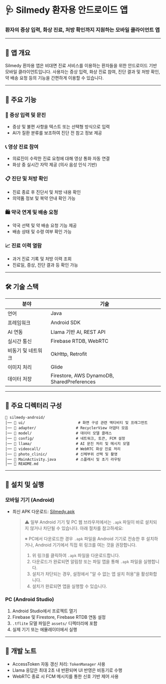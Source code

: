 # 🩺 Silmedy 환자용 안드로이드 앱

### 환자의 증상 입력, 화상 진료, 처방 확인까지 지원하는 모바일 클라이언트 앱

---

## 📌 앱 개요

Silmedy 환자용 앱은 비대면 진료 서비스를 이용하는 환자들을 위한 안드로이드 기반 모바일 클라이언트입니다. 사용자는 증상 입력, 화상 진료 참여, 진단 결과 및 처방 확인, 약 배송 요청 등의 기능을 간편하게 이용할 수 있습니다.

---

## 📱 주요 기능

### 📝 증상 입력 및 문진
- 증상 및 불편 사항을 텍스트 또는 선택형 방식으로 입력
- AI가 질환 분류를 보조하여 진단 전 참고 정보 제공

### 📞 영상 진료 참여
- 의료진이 수락한 진료 요청에 대해 영상 통화 자동 연결
- 화상 중 실시간 자막 제공 (의사 음성 인식 기반)

### 📋 진단 및 처방 확인
- 진료 종료 후 진단서 및 처방 내용 확인
- 의약품 정보 및 복약 안내 확인 가능

### 🛍 약국 연계 및 배송 요청
- 약국 선택 및 약 배송 요청 기능 제공
- 배송 상태 및 수령 여부 확인 가능

### 📈 진료 이력 열람
- 과거 진료 기록 및 처방 이력 조회
- 진료일, 증상, 진단 결과 등 확인 가능

---

## 🛠 기술 스택

| 분야            | 기술                                         |
|-----------------|--------------------------------------------|
| 언어            | Java                                       |
| 프레임워크      | Android SDK                                |
| AI 연동         | Llama 기반 AI, REST API                      |
| 실시간 통신     | Firebase RTDB, WebRTC                      |
| 비동기 및 네트워크 | OkHttp, Retrofit                           |
| 이미지 처리     | Glide                                      |
| 데이터 저장     | Firestore, AWS DynamoDB, SharedPreferences |

---

## 📂 주요 디렉터리 구성

```
📁 silmedy-android/
│── 📂 ui/                        # 화면 구성 관련 액티비티 및 프래그먼트
│── 📂 adapter/                  # RecyclerView 어댑터 모음
│── 📂 model/                    # 데이터 모델 클래스
│── 📂 config/                   # 네트워크, 토큰, FCM 설정
│── 📂 llama/                    # AI 문진 처리 및 메시지 모델
│── 📂 videocall/                # WebRTC 화상 진료 처리
│── 📂 photo_clinic/             # 신체부위 선택 및 촬영
│── 📄 MainActivity.java         # 스플래시 및 초기 라우팅
│── 📄 README.md
```

---

## 🚀 설치 및 실행

### 모바일 기기 (Android)

- 최신 APK 다운로드: [Silmedy.apk](http://43.201.73.161:8080/Silmedy.apk)

  > ⚠️ 일부 Android 기기 및 PC 웹 브라우저에서는 `.apk` 파일이 바로 설치되지 않거나 차단될 수 있습니다. 아래 절차를 참고하세요:
  > 
  > ※ PC에서 다운로드한 경우 `.apk` 파일을 Android 기기로 전송한 후 설치하거나, Android 기기에서 직접 위 링크를 여는 것을 권장합니다.
  > 
  > 1. 위 링크를 클릭하여 `.apk` 파일을 다운로드합니다.
  > 2. 다운로드가 완료되면 알림창 또는 파일 앱을 통해 `.apk` 파일을 실행합니다.
  > 3. 설치가 차단되는 경우, 설정에서 "알 수 없는 앱 설치 허용"을 활성화합니다.
  > 4. 설치가 완료되면 앱을 실행할 수 있습니다.

  
### PC (Android Studio)

1. Android Studio에서 프로젝트 열기
2. Firebase 및 Firestore, Firebase RTDB 연동 설정
3. `.tflite` 모델 파일은 `assets/` 디렉터리에 포함
4. 실제 기기 또는 에뮬레이터에서 실행

---

## 🧩 개발 노트

- AccessToken 자동 갱신 처리: `TokenManager` 사용
- Llama 응답은 최대 2초 내 반환되며 UI 반영은 비동기로 수행
- WebRTC 종료 시 FCM 메시지를 통한 신호 기반 제어 사용